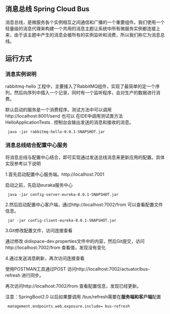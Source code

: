 ## 消息总线 Spring Cloud Bus

消息总线，是微服务各个实例相互之间通信和广播的一个重要组件。我们使用一个轻量级的消息代理来构建一个共用的消息主题让系统中所有微服务实例都连接上来，由于该主题中产生的消息会被所有的实例监听和消费，所以我们称它为消息总线。


## 运行方式

### 消息实例说明
   
   rabbitmq-hello 工程中，主要接入了RabbitMQ组件，实现了最简单的定一个序列，然后向序列中插入一个记录，同时有一个监听程序，会对生产的数据进行消费。

   默认启动的服务是一个消费程序。测试方法中可以调用 http://localhost:8001/send 也可以 在IDE中调用测试类方法 HelloApplicationTests . 控制台会输出发送的消息和接收的消息。

     java -jar rabbitmq-hello-0.0.1-SNAPSHOT.jar


  
### 消息总线结合配置中心服务

   将消息总线与配置中心结合，即可实现通过发送总线消息来更新应用的配置。具体实现参考以下说明


   1.首先启动配置中心服务端。http://localhost:7001

   启动之前，先启动euraka服务中心

     java -jar config-server-eureka-0.0.1-SNAPSHOT.jar


   2.然后启动配置中心客户端，通过http://localhost:7002/from 可以查看配置文件信息。

     jar -jar config-client-eureka-0.0.1-SNAPSHOT.jar

  

   3.Git修改配置文件，访问连接查看

   通过修改 didispace-dev.properties文件中的内容，然后Git提交，访问http://localhost:7002/from 查看值，发现没有变化


   4.通过发送消息刷新，再次访问连接查看

   使用POSTMAN工具通过POST 访问http://localhost:7002/actuator/bus-refresh 进行同步。

   再次访问http://localhost:7002/from 查看配置信息，发现已经更新。



 注意：SpringBoot2.0 以后如果要调用 /bus/refresh需要在**服务端和客户端**配置

     management.endpoints.web.exposure.include= bus-refresh



     